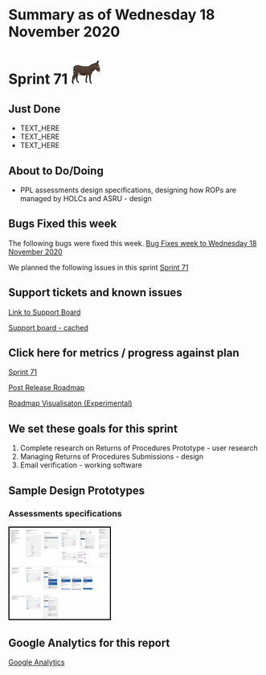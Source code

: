 # Summary as of Wednesday 18 November 2020 

# Sprint 71 ![Donkey](graphs/Donkey.png) 

## Just Done
* TEXT_HERE
* TEXT_HERE
* TEXT_HERE

## About to Do/Doing
* PPL assessments design specifications, designing how ROPs are managed by HOLCs and ASRU - design 

## Bugs Fixed this week
The following bugs were fixed this week.
[Bug Fixes week to Wednesday 18 November 2020](graphs/bugs18112020.png)

We planned the following issues in this sprint 
[Sprint 71](graphs/sprint18112020.png)

## Support tickets and known issues
[Link to Support Board](https://collaboration.homeoffice.gov.uk/jira/secure/RapidBoard.jspa?rapidView=1717&selectedIssue=ASSB-253)

[Support board - cached](graphs/supportBoard18112020.png)

## Click here for metrics / progress against plan
[Sprint 71](graphs/progress18112020.png)

[Post Release Roadmap](graphs/roadmap18112020.png)

[Roadmap Visualisaton (Experimental) ](roadmapVisualisation18112020.md)

## We set these goals for this sprint
1. Complete research on Returns of Procedures Prototype - user research 
2. Managing Returns of Procedures Submissions - design 
3. Email verification - working software


## Sample Design Prototypes
### Assessments specifications
<a href="graphs/proto1_18112020.png"><img src="graphs/proto1_18112020.png" alt="HTML5 Icon" width="200" style="border:2px solid black"></a>
<br>

## Google Analytics for this report
[Google Analytics](graphs/GA18112020.png)

